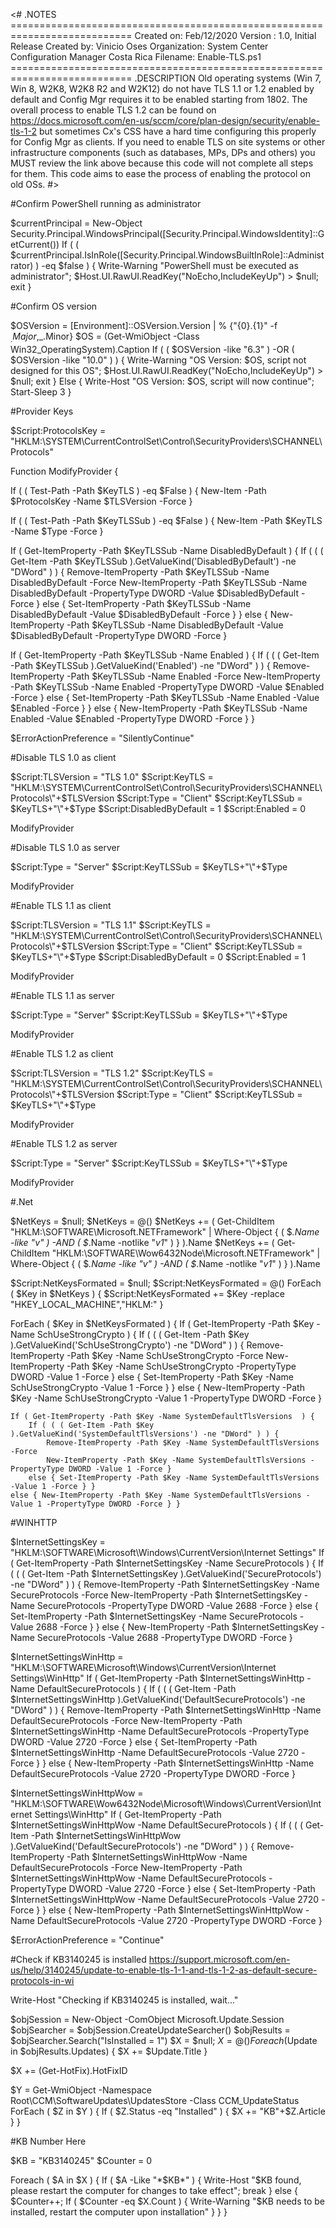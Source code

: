 <#
    .NOTES
    ===========================================================================
     Created on:   Feb/12/2020
     Version :     1.0, Initial Release
     Created by:   Vinicio Oses
     Organization: System Center Configuration Manager Costa Rica
     Filename:     Enable-TLS.ps1
     ===========================================================================
     .DESCRIPTION
             Old operating systems (Win 7, Win 8, W2K8, W2K8 R2 and W2K12) do not have TLS 1.1 or 1.2 enabled 
             by default and Config Mgr requires it to be enabled starting from 1802.
             The overall process to enable TLS 1.2 can be found on https://docs.microsoft.com/en-us/sccm/core/plan-design/security/enable-tls-1-2 but sometimes Cx's CSS have a hard time configuring this properly for Config Mgr as clients.
             If you need to enable TLS on site systems or other infrastructure components (such as databases, MPs, DPs and others) you MUST review the link above because this code will not complete all steps for them.
             This code aims to ease the process of enabling the protocol on old OSs.
#>

#Confirm PowerShell running as administrator
 
$currentPrincipal = New-Object Security.Principal.WindowsPrincipal([Security.Principal.WindowsIdentity]::GetCurrent())
If ( ( $currentPrincipal.IsInRole([Security.Principal.WindowsBuiltInRole]::Administrator) ) -eq $false ) { Write-Warning "PowerShell must be executed as administrator"; $Host.UI.RawUI.ReadKey("NoEcho,IncludeKeyUp") > $null; exit }
 
#Confirm OS version
 
$OSVersion = [Environment]::OSVersion.Version | % {"{0}.{1}" -f $_.Major,$_.Minor}
$OS = (Get-WmiObject -Class Win32_OperatingSystem).Caption
If ( ( $OSVersion -like "6.3" ) -OR ( $OSVersion -like "10.0" ) ) { Write-Warning "OS Version: $OS, script not designed for this OS"; $Host.UI.RawUI.ReadKey("NoEcho,IncludeKeyUp") > $null; exit }
Else { Write-Host "OS Version: $OS, script will now continue"; Start-Sleep 3 }
 
#Provider Keys
 
$Script:ProtocolsKey = "HKLM:\SYSTEM\CurrentControlSet\Control\SecurityProviders\SCHANNEL\Protocols"
 
Function ModifyProvider {
 
If ( ( Test-Path -Path $KeyTLS ) -eq $False ) { New-Item -Path $ProtocolsKey -Name $TLSVersion -Force }
 
If ( ( Test-Path -Path $KeyTLSSub ) -eq $False ) { New-Item -Path $KeyTLS -Name $Type -Force }
 
If ( Get-ItemProperty -Path $KeyTLSSub -Name DisabledByDefault  ) {
    If ( ( ( Get-Item -Path $KeyTLSSub ).GetValueKind('DisabledByDefault') -ne "DWord" ) ) { 
        Remove-ItemProperty -Path $KeyTLSSub -Name DisabledByDefault -Force
        New-ItemProperty -Path $KeyTLSSub -Name DisabledByDefault -PropertyType DWORD -Value $DisabledByDefault -Force }
    else { Set-ItemProperty -Path $KeyTLSSub -Name DisabledByDefault -Value $DisabledByDefault -Force } }
else { New-ItemProperty -Path $KeyTLSSub -Name DisabledByDefault -Value $DisabledByDefault -PropertyType DWORD -Force }
 
If ( Get-ItemProperty -Path $KeyTLSSub -Name Enabled ) {
    If ( ( ( Get-Item -Path $KeyTLSSub ).GetValueKind('Enabled') -ne "DWord" ) ) { 
        Remove-ItemProperty -Path $KeyTLSSub -Name Enabled -Force
        New-ItemProperty -Path $KeyTLSSub -Name Enabled -PropertyType DWORD -Value $Enabled -Force }
    else { Set-ItemProperty -Path $KeyTLSSub -Name Enabled -Value $Enabled -Force } }
else { New-ItemProperty -Path $KeyTLSSub -Name Enabled -Value $Enabled -PropertyType DWORD -Force } }
 
$ErrorActionPreference = "SilentlyContinue"

#Disable TLS 1.0 as client
 
$Script:TLSVersion = "TLS 1.0"
$Script:KeyTLS = "HKLM:\SYSTEM\CurrentControlSet\Control\SecurityProviders\SCHANNEL\Protocols\"+$TLSVersion
$Script:Type = "Client"
$Script:KeyTLSSub = $KeyTLS+"\"+$Type
$Script:DisabledByDefault = 1
$Script:Enabled = 0
 
ModifyProvider
 
#Disable TLS 1.0 as server
 
$Script:Type = "Server"
$Script:KeyTLSSub = $KeyTLS+"\"+$Type
 
ModifyProvider
 
#Enable TLS 1.1 as client
 
$Script:TLSVersion = "TLS 1.1"
$Script:KeyTLS = "HKLM:\SYSTEM\CurrentControlSet\Control\SecurityProviders\SCHANNEL\Protocols\"+$TLSVersion
$Script:Type = "Client"
$Script:KeyTLSSub = $KeyTLS+"\"+$Type
$Script:DisabledByDefault = 0
$Script:Enabled = 1
 
ModifyProvider
 
#Enable TLS 1.1 as server
 
$Script:Type = "Server"
$Script:KeyTLSSub = $KeyTLS+"\"+$Type
 
ModifyProvider
 
#Enable TLS 1.2 as client
 
$Script:TLSVersion = "TLS 1.2"
$Script:KeyTLS = "HKLM:\SYSTEM\CurrentControlSet\Control\SecurityProviders\SCHANNEL\Protocols\"+$TLSVersion
$Script:Type = "Client"
$Script:KeyTLSSub = $KeyTLS+"\"+$Type
 
ModifyProvider
 
#Enable TLS 1.2 as server
 
$Script:Type = "Server"
$Script:KeyTLSSub = $KeyTLS+"\"+$Type
 
ModifyProvider
 
#.Net
 
$NetKeys = $null; $NetKeys = @()
$NetKeys += ( Get-ChildItem "HKLM:\SOFTWARE\Microsoft\.NETFramework" | Where-Object { ( $_.Name -like "*v*" ) -AND ( $_.Name -notlike "*v1*" ) } ).Name
$NetKeys += ( Get-ChildItem "HKLM:\SOFTWARE\Wow6432Node\Microsoft\.NETFramework" | Where-Object { ( $_.Name -like "*v*" ) -AND ( $_.Name -notlike "*v1*" ) } ).Name
 
$Script:NetKeysFormated = $null; $Script:NetKeysFormated = @()
ForEach ( $Key in $NetKeys ) {
    $Script:NetKeysFormated += $Key -replace "HKEY_LOCAL_MACHINE","HKLM:" }
 
ForEach ( $Key in $NetKeysFormated ) {
    If ( Get-ItemProperty -Path $Key -Name SchUseStrongCrypto  ) {
        If ( ( ( Get-Item -Path $Key ).GetValueKind('SchUseStrongCrypto') -ne "DWord" ) ) { 
            Remove-ItemProperty -Path $Key -Name SchUseStrongCrypto -Force
            New-ItemProperty -Path $Key -Name SchUseStrongCrypto -PropertyType DWORD -Value 1 -Force }
        else { Set-ItemProperty -Path $Key -Name SchUseStrongCrypto -Value 1 -Force } }
    else { New-ItemProperty -Path $Key -Name SchUseStrongCrypto -Value 1 -PropertyType DWORD -Force }
 
    If ( Get-ItemProperty -Path $Key -Name SystemDefaultTlsVersions  ) {
        If ( ( ( Get-Item -Path $Key ).GetValueKind('SystemDefaultTlsVersions') -ne "DWord" ) ) { 
            Remove-ItemProperty -Path $Key -Name SystemDefaultTlsVersions -Force
            New-ItemProperty -Path $Key -Name SystemDefaultTlsVersions -PropertyType DWORD -Value 1 -Force }
        else { Set-ItemProperty -Path $Key -Name SystemDefaultTlsVersions -Value 1 -Force } }
    else { New-ItemProperty -Path $Key -Name SystemDefaultTlsVersions -Value 1 -PropertyType DWORD -Force } }
   
#WINHTTP
 
$InternetSettingsKey = "HKLM:\SOFTWARE\Microsoft\Windows\CurrentVersion\Internet Settings"
If ( Get-ItemProperty -Path $InternetSettingsKey -Name SecureProtocols  ) {
        If ( ( ( Get-Item -Path $InternetSettingsKey ).GetValueKind('SecureProtocols') -ne "DWord" ) ) { 
            Remove-ItemProperty -Path $InternetSettingsKey -Name SecureProtocols -Force
            New-ItemProperty -Path $InternetSettingsKey -Name SecureProtocols -PropertyType DWORD -Value 2688 -Force }
        else { Set-ItemProperty -Path $InternetSettingsKey -Name SecureProtocols -Value 2688 -Force } }
    else { New-ItemProperty -Path $InternetSettingsKey -Name SecureProtocols -Value 2688 -PropertyType DWORD -Force }
 
$InternetSettingsWinHttp = "HKLM:\SOFTWARE\Microsoft\Windows\CurrentVersion\Internet Settings\WinHttp"
If ( Get-ItemProperty -Path $InternetSettingsWinHttp -Name DefaultSecureProtocols  ) {
        If ( ( ( Get-Item -Path $InternetSettingsWinHttp ).GetValueKind('DefaultSecureProtocols') -ne "DWord" ) ) { 
            Remove-ItemProperty -Path $InternetSettingsWinHttp -Name DefaultSecureProtocols -Force
            New-ItemProperty -Path $InternetSettingsWinHttp -Name DefaultSecureProtocols -PropertyType DWORD -Value 2720 -Force }
        else { Set-ItemProperty -Path $InternetSettingsWinHttp -Name DefaultSecureProtocols -Value 2720 -Force } }
    else { New-ItemProperty -Path $InternetSettingsWinHttp -Name DefaultSecureProtocols -Value 2720 -PropertyType DWORD -Force }
 
$InternetSettingsWinHttpWow = "HKLM:\SOFTWARE\Wow6432Node\Microsoft\Windows\CurrentVersion\Internet Settings\WinHttp"
If ( Get-ItemProperty -Path $InternetSettingsWinHttpWow -Name DefaultSecureProtocols  ) {
        If ( ( ( Get-Item -Path $InternetSettingsWinHttpWow ).GetValueKind('DefaultSecureProtocols') -ne "DWord" ) ) { 
            Remove-ItemProperty -Path $InternetSettingsWinHttpWow -Name DefaultSecureProtocols -Force
            New-ItemProperty -Path $InternetSettingsWinHttpWow -Name DefaultSecureProtocols -PropertyType DWORD -Value 2720 -Force }
        else { Set-ItemProperty -Path $InternetSettingsWinHttpWow -Name DefaultSecureProtocols -Value 2720 -Force } }
    else { New-ItemProperty -Path $InternetSettingsWinHttpWow -Name DefaultSecureProtocols -Value 2720 -PropertyType DWORD -Force }
 
$ErrorActionPreference = "Continue"

#Check if KB3140245 is installed https://support.microsoft.com/en-us/help/3140245/update-to-enable-tls-1-1-and-tls-1-2-as-default-secure-protocols-in-wi

Write-Host "Checking if KB3140245 is installed, wait..."
 
$objSession = New-Object -ComObject Microsoft.Update.Session
$objSearcher = $objSession.CreateUpdateSearcher()
$objResults = $objSearcher.Search("IsInstalled = 1")
$X = $null; $X = @()
Foreach($Update in $objResults.Updates) { $X += $Update.Title }
 
$X += (Get-HotFix).HotFixID
 
$Y = Get-WmiObject -Namespace Root\CCM\SoftwareUpdates\UpdatesStore -Class CCM_UpdateStatus
ForEach ( $Z in $Y ) { If ( $Z.Status -eq "Installed" ) { $X += "KB"+$Z.Article } }
 
#KB Number Here
 
$KB = "KB3140245"
$Counter = 0
 
Foreach ( $A in $X ) { If ( $A -Like "*$KB*" ) { Write-Host "$KB found, please restart the computer for changes to take effect"; break } else { $Counter++; If ( $Counter -eq $X.Count ) { Write-Warning "$KB needs to be installed, restart the computer upon installation" } } }